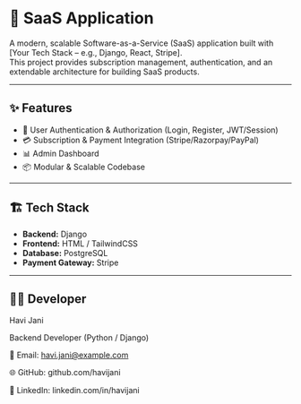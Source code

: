 # 🚀 SaaS Application

A modern, scalable Software-as-a-Service (SaaS) application built with [Your Tech Stack – e.g., Django, React, Stripe].  
This project provides subscription management, authentication, and an extendable architecture for building SaaS products.

---

## ✨ Features
- 🔐 User Authentication & Authorization (Login, Register, JWT/Session)
- 💳 Subscription & Payment Integration (Stripe/Razorpay/PayPal)
- 📊 Admin Dashboard 
- 📦 Modular & Scalable Codebase

---

## 🏗️ Tech Stack
- **Backend:** Django
- **Frontend:** HTML / TailwindCSS
- **Database:** PostgreSQL 
- **Payment Gateway:** Stripe 

---

## 👨‍💻 Developer

Havi Jani

Backend Developer (Python / Django)

📧 Email: havi.jani@example.com

🌐 GitHub: github.com/havijani

💼 LinkedIn: linkedin.com/in/havijani
